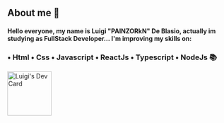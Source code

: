 ## About me 📜

#### Hello everyone, my name is Luigi "PAINZORkN" De Blasio, actually im studying as FullStack Developer... I'm improving my skills on: 
  
### • Html • Css • Javascript • ReactJs • Typescript • NodeJs 📚
 
 
<a href="https://app.daily.dev/PAINZOR"><img src="https://api.daily.dev/devcards/e6080488350d48d5a6fe1c810be17fe0.png?r=gll" position="right" width="100" alt="Luigi's Dev Card"/></a>
